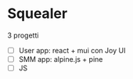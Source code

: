 # Squealer

3 progetti
 - [ ] User app: react + mui con Joy UI
 - [ ] SMM app: alpine.js + pine
 - [ ] JS